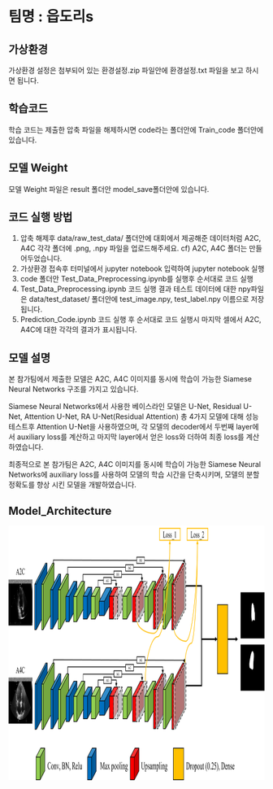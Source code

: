 # 팀명 : 읍도리s

## 가상환경
가상환경 설정은 첨부되어 있는 환경설정.zip 파일안에 환경설정.txt 파일을 보고 하시면 됩니다.

## 학습코드
학습 코드는 제출한 압축 파일을 해제하시면 code라는 폴더안에 Train_code 폴더안에 있습니다.

## 모델 Weight
모델 Weight 파일은 result 폴더안 model_save폴더안에 있습니다.

## 코드 실행 방법
1. 압축 해제후 data/raw_test_data/ 폴더안에 대회에서 제공해준 데이터처럼 A2C, A4C 각각 폴더에 .png, .npy 파일을 업로드해주세요. cf) A2C, A4C 폴더는 만들어두었습니다.
2. 가상환경 접속후 터미널에서 jupyter notebook 입력하여 jupyter notebook 실행
3. code 폴더안 Test_Data_Preprocessing.ipynb를 실행후 순서대로 코드 실행
4. Test_Data_Preprocessing.ipynb 코드 실행 결과 테스트 데이터에 대한 npy파일은 data/test_dataset/ 폴더안에 test_image.npy, test_label.npy 이름으로 저장됩니다.
5. Prediction_Code.ipynb 코드 실행 후 순서대로 코드 실행시 마지막 셀에서 A2C, A4C에 대한 각각의 결과가 표시됩니다.


## 모델 설명

본 참가팀에서 제출한 모델은 A2C, A4C 이미지를 동시에 학습이 가능한 Siamese Neural Networks 구조를 가지고 있습니다.

Siamese Neural Networks에서 사용한 베이스라인 모델은 U-Net, Residual U-Net, Attention U-Net, RA U-Net(Residual Attention) 총 4가지 모델에 대해 성능 테스트후 Attention U-Net을 사용하였으며, 각 모델의 decoder에서 두번째 layer에서 auxiliary loss를 계산하고 마지막 layer에서 얻은 loss와 더하여 최종 loss를 계산하였습니다.

최종적으로 본 참가팀은 A2C, A4C 이미지를 동시에 학습이 가능한 Siamese Neural Networks에 auxiliary loss를 사용하여 모델의 학습 시간을 단축시키며, 모델의 분할 정확도를 향상 시킨 모델을 개발하였습니다.

## Model_Architecture
<img src="Model_Architecture.png" width="1000px" height="500px" title="px(픽셀) 크기 설정" alt="Model_Architecture"></img><br/>
